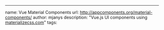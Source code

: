 ---
name: Vue Material Components
url: http://appcomponents.org/material-components/
author: mjanys
description: "Vue.js UI components using [materializecss.com](http://materializecss.com/)"
tags: